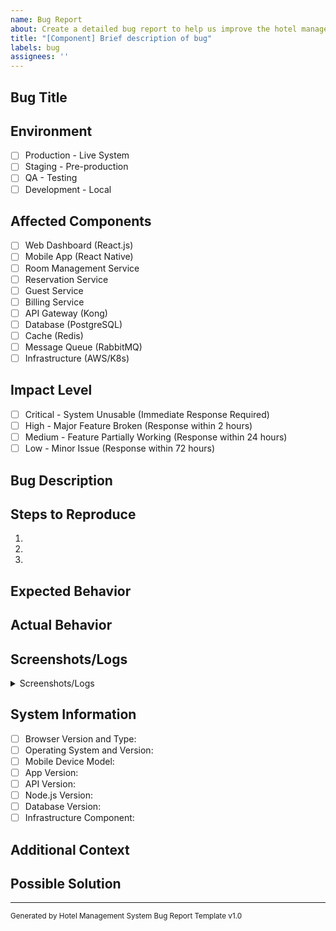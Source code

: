 ```yaml
---
name: Bug Report
about: Create a detailed bug report to help us improve the hotel management system
title: "[Component] Brief description of bug"
labels: bug
assignees: ''
---
```


## Bug Title
<!-- Please follow the format: [Component-Type] Brief description 
Valid components: Frontend-Web, Frontend-Mobile, Backend-API, Backend-Database, Infrastructure, Security, Room-Management, Reservation-System, Guest-Services, Billing-System -->

## Environment
<!-- Please select the environment where the bug was encountered -->
- [ ] Production - Live System
- [ ] Staging - Pre-production
- [ ] QA - Testing
- [ ] Development - Local

## Affected Components
<!-- Please check all components that are affected by this bug -->
- [ ] Web Dashboard (React.js)
- [ ] Mobile App (React Native)
- [ ] Room Management Service
- [ ] Reservation Service
- [ ] Guest Service
- [ ] Billing Service
- [ ] API Gateway (Kong)
- [ ] Database (PostgreSQL)
- [ ] Cache (Redis)
- [ ] Message Queue (RabbitMQ)
- [ ] Infrastructure (AWS/K8s)

## Impact Level
<!-- Please select the impact level of this bug -->
- [ ] Critical - System Unusable (Immediate Response Required)
- [ ] High - Major Feature Broken (Response within 2 hours)
- [ ] Medium - Feature Partially Working (Response within 24 hours)
- [ ] Low - Minor Issue (Response within 72 hours)

## Bug Description
<!-- Please provide a clear and detailed description of the bug. Minimum 100 characters required. -->

## Steps to Reproduce
<!-- Please provide detailed steps to reproduce the bug. Minimum 3 steps required. -->
1. 
2. 
3. 

## Expected Behavior
<!-- Describe what should happen when following the steps above -->

## Actual Behavior
<!-- Describe what actually happens when following the steps above -->

## Screenshots/Logs
<!-- If applicable, add screenshots or logs to help explain your problem -->
<details>
<summary>Screenshots/Logs</summary>

```
// Paste your logs here
```
</details>

## System Information
<!-- Please check and complete all relevant items -->
- [ ] Browser Version and Type: <!-- e.g., Chrome 96.0.4664.110 -->
- [ ] Operating System and Version: <!-- e.g., Windows 11 Pro 21H2 -->
- [ ] Mobile Device Model: <!-- e.g., iPhone 13 Pro -->
- [ ] App Version: <!-- e.g., v1.2.3 -->
- [ ] API Version: <!-- e.g., v2.1.0 -->
- [ ] Node.js Version: <!-- e.g., v18.12.1 -->
- [ ] Database Version: <!-- e.g., PostgreSQL 13.4 -->
- [ ] Infrastructure Component: <!-- e.g., AWS EKS 1.23 -->

## Additional Context
<!-- Add any other context about the problem here -->

## Possible Solution
<!-- If you have suggestions on how to fix the bug, please describe them here -->

<!-- 
This bug report will be automatically:
- Labeled as 'bug'
- Assigned based on the CODEOWNERS file
- Added to the Bug Tracking project board
- Notified to relevant team members based on the affected component
- Prioritized based on the impact level
-->

---
<!-- Do not modify below this line -->
<sub>Generated by Hotel Management System Bug Report Template v1.0</sub>